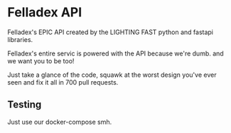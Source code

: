 # Felladex API
Felladex's EPIC API created by the LIGHTING FAST python and fastapi libraries.

Felladex's entire servic is powered with the API because we're dumb.
and we want you to be too!

Just take a glance of the code, squawk at the worst design you've ever seen and fix it all in 700 pull requests.

## Testing
Just use our docker-compose smh.
